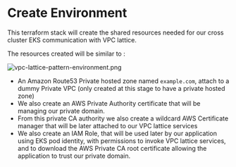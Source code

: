 # Create Environment

This terraform stack will create the shared resources needed for our cross cluster EKS communication with VPC lattice.

The resources created will be similar to :

![vpc-lattice-pattern-environment.png](https://raw.githubusercontent.com/aws-ia/terraform-aws-eks-blueprints/main/patterns/vpc-lattice/cross-cluster-pod-communication/assets/vpc-lattice-pattern-environment.png)


- An Amazon Route53 Private hosted zone named `example.com`, attach to a dummy Private VPC (only created at this stage to have a private hosted zone)
- We also create an AWS Private Authority certificate that will be managing our private domain.
- From this private CA authority we also create a wildcard AWS Certificate manager that will be later attached to our VPC lattice services
- We also create an IAM Role, that will be used later by our application using EKS pod identity, with permissions to invoke VPC lattice services, and to download the AWS Private CA root certificate allowing the application to trust our private domain.
